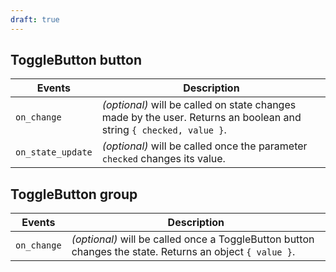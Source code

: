 ```yaml
---
draft: true
---
```


## ToggleButton button

| Events            | Description                                                                                                        |
| ----------------- | ------------------------------------------------------------------------------------------------------------------ |
| `on_change`       | _(optional)_ will be called on state changes made by the user. Returns an boolean and string `{ checked, value }`. |
| `on_state_update` | _(optional)_ will be called once the parameter `checked` changes its value.                                        |

## ToggleButton group

| Events      | Description                                                                                       |
| ----------- | ------------------------------------------------------------------------------------------------- |
| `on_change` | _(optional)_ will be called once a ToggleButton button changes the state. Returns an object `{ value }`. |
